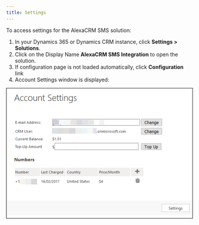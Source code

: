 ```yaml
---
title: Settings
---
```


To access settings for the AlexaCRM SMS solution:

1. In your Dynamics 365 or Dynamics CRM instance, click **Settings > Solutions**.
1. Click on the Display Name **AlexaCRM SMS Integration** to open the solution.
1. If configuration page is not loaded automatically, click **Configuration** link
1. Account Settings window is displayed:

![AlexaCRM SMS Settings](/img/sms/account-settings.png "AlexaCRM SMS Account Settings") 





